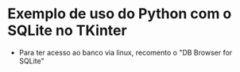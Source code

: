 # **Exemplo de uso do Python com o SQLite no TKinter**

- Para ter acesso ao banco via linux, recomento o "DB Browser for SQLite"


